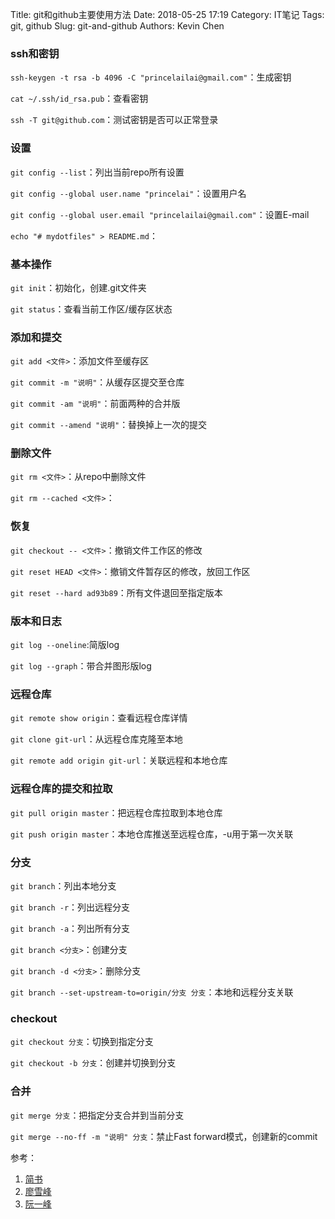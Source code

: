Title: git和github主要使用方法
Date: 2018-05-25 17:19
Category: IT笔记
Tags: git, github
Slug: git-and-github
Authors: Kevin Chen

### ssh和密钥
`ssh-keygen -t rsa -b 4096 -C "princelailai@gmail.com"`：生成密钥

`cat ~/.ssh/id_rsa.pub`：查看密钥

`ssh -T git@github.com`：测试密钥是否可以正常登录

### 设置
`git config --list`：列出当前repo所有设置

`git config --global user.name "princelai"`：设置用户名

`git config --global user.email "princelailai@gmail.com"`：设置E-mail

`echo "# mydotfiles" > README.md`：

### 基本操作
`git init`：初始化，创建.git文件夹

`git status`：查看当前工作区/缓存区状态



### 添加和提交
`git add <文件>`：添加文件至缓存区

`git commit -m "说明"`：从缓存区提交至仓库

`git commit -am "说明"`：前面两种的合并版

`git commit --amend "说明"`：替换掉上一次的提交

### 删除文件

`git rm <文件>`：从repo中删除文件

`git rm --cached <文件>`：

### 恢复
`git checkout -- <文件>`：撤销文件工作区的修改

`git reset HEAD <文件>`：撤销文件暂存区的修改，放回工作区

`git reset --hard ad93b89`：所有文件退回至指定版本

### 版本和日志
`git log --oneline`:简版log

`git log --graph`：带合并图形版log

### 远程仓库
`git remote show origin`：查看远程仓库详情

`git clone git-url`：从远程仓库克隆至本地

`git remote add origin git-url`：关联远程和本地仓库

### 远程仓库的提交和拉取
`git pull origin master`：把远程仓库拉取到本地仓库

`git push origin master`：本地仓库推送至远程仓库，-u用于第一次关联

### 分支
`git branch`：列出本地分支

`git branch -r`：列出远程分支

`git branch -a`：列出所有分支

`git branch <分支>`：创建分支

`git branch -d <分支>`：删除分支

`git branch --set-upstream-to=origin/分支 分支`：本地和远程分支关联

### checkout
`git checkout 分支`：切换到指定分支

`git checkout -b 分支`：创建并切换到分支

### 合并
`git merge 分支`：把指定分支合并到当前分支

`git merge --no-ff -m "说明" 分支`：禁止Fast forward模式，创建新的commit

参考：
1. [简书](https://www.jianshu.com/p/e4e29c9c3bd9)
2. [廖雪峰](https://www.liaoxuefeng.com/wiki/0013739516305929606dd18361248578c67b8067c8c017b000)
3. [阮一峰](http://www.ruanyifeng.com/blog/2014/06/git_remote.html)
